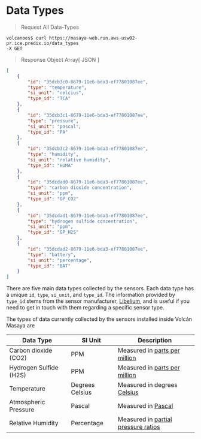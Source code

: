 # Data Types

> Request All Data-Types

```shell
volcanoes$ curl https://masaya-web.run.aws-usw02-pr.ice.predix.io/data_types
-X GET
```

> Response Object Array[ JSON ]

```json
[
	{
		"id": "35dcb3c0-8679-11e6-bda3-ef77801087ee",
		"type": "temperature",
		"si_unit": "celcius",
		"type_id": "TCA"
	},
	{
		"id": "35dcb3c1-8679-11e6-bda3-ef77801087ee",
		"type": "pressure",
		"si_unit": "pascal",
		"type_id": "PA"
	},
	{
		"id": "35dcb3c2-8679-11e6-bda3-ef77801087ee",
		"type": "humidity",
		"si_unit": "relative humidity",
		"type_id": "HUMA"
	},
	{
		"id": "35dcdad0-8679-11e6-bda3-ef77801087ee",
		"type": "carbon dioxide concentration",
		"si_unit": "ppm",
		"type_id": "GP_CO2"
	},
	{
		"id": "35dcdad1-8679-11e6-bda3-ef77801087ee",
		"type": "hydrogen sulfide concentration",
		"si_unit": "ppm",
		"type_id": "GP_H2S"
	},
	{
		"id": "35dcdad2-8679-11e6-bda3-ef77801087ee",
		"type": "battery",
		"si_unit": "percentage",
		"type_id": "BAT"
	}
]
```

There are five main data types collected by the sensors. Each data type has a unique `id`, `type`, `si_unit`, and `type_id`. The information provided by `type_id` stems from the sensor manufacturer, [Libelium](https:www.libelium.com), and is useful if you need to get in touch with them regarding a specific sensor type.

The types of data currently collected by the sensors installed inside Volcán Masaya are

Data Type | SI Unit | Description
-------------- | -------------- | --------------
Carbon dioxide (CO2) | PPM | Measured in [parts per million](https://en.wikipedia.org/wiki/Parts-per_notation)
Hydrogen Sulfide (H2S) | PPM | Measured in [parts per million](https://en.wikipedia.org/wiki/Parts-per_notation)
Temperature | Degrees Celsius | Measured in degrees [Celsius](https://en.wikipedia.org/wiki/Celsius)
Atmospheric Pressure | Pascal | Measured in [Pascal](https://en.wikipedia.org/wiki/Pascal_(unit))
Relative Humidity | Percentage | Measured in [partial pressure ratios](https://en.wikipedia.org/wiki/Relative_humidity)

